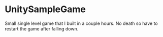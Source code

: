 # UnitySampleGame
Small single level game that I built in a couple hours. No death so have to restart the game after falling down.
